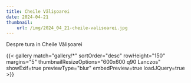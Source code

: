```yaml
---
title: Cheile Vălișoarei
date: 2024-04-21
thumbnail:
    url: /img/2024_04_21-cheile-valisoarei.jpg
---
```


Despre tura in Cheile Vălișoarei

{{< gallery match="gallery/*" sortOrder="desc" rowHeight="150" margins="5" thumbnailResizeOptions="600x600 q90 Lanczos" showExif=true previewType="blur" embedPreview=true loadJQuery=true >}}


